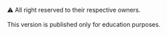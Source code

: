 :warning: All right reserved to their respective owners.<br><br>
This version is published only for education purposes.
